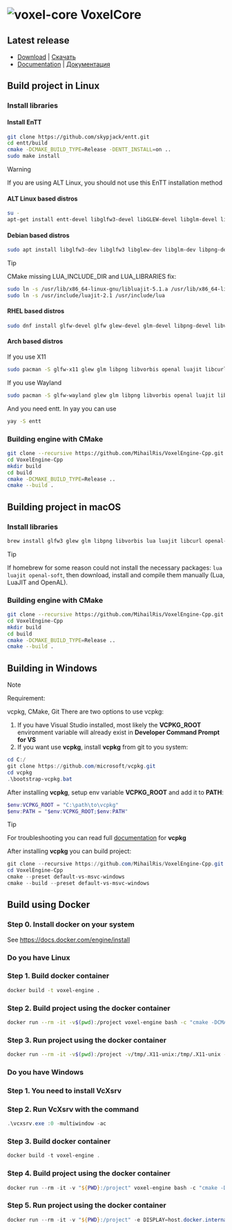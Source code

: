 # ![voxel-core](dev/VoxelCore.png) VoxelCore

## Latest release

- [Download](https://github.com/MihailRis/VoxelEngine-Cpp/releases/latest) | [Скачать](https://github.com/MihailRis/VoxelEngine-Cpp/releases/latest)
- [Documentation](https://github.com/MihailRis/VoxelEngine-Cpp/blob/release-0.27/doc/en/main-page.md) | [Документация](https://github.com/MihailRis/VoxelEngine-Cpp/blob/release-0.27/doc/ru/main-page.md)

## Build project in Linux

### Install libraries

#### Install EnTT

```sh
git clone https://github.com/skypjack/entt.git
cd entt/build
cmake -DCMAKE_BUILD_TYPE=Release -DENTT_INSTALL=on ..
sudo make install
```

> [!WARNING]
> If you are using ALT Linux, you should not use this EnTT installation method

#### ALT Linux based distros

```sh
su -
apt-get install entt-devel libglfw3-devel libGLEW-devel libglm-devel libpng-devel libvorbis-devel libopenal-devel libluajit-devel libstdc++13-devel-static libcurl-devel
```

#### Debian based distros

```sh
sudo apt install libglfw3-dev libglfw3 libglew-dev libglm-dev libpng-dev libopenal-dev libluajit-5.1-dev libvorbis-dev libcurl4-openssl-dev
```

> [!TIP]
> CMake missing LUA_INCLUDE_DIR and LUA_LIBRARIES fix:
>
> ```sh
> sudo ln -s /usr/lib/x86_64-linux-gnu/libluajit-5.1.a /usr/lib/x86_64-linux-gnu/liblua5.1.a
> sudo ln -s /usr/include/luajit-2.1 /usr/include/lua
> ```

#### RHEL based distros

```sh
sudo dnf install glfw-devel glfw glew-devel glm-devel libpng-devel libvorbis-devel openal-devel luajit-devel libcurl-devel
```

#### Arch based distros

If you use X11

```sh
sudo pacman -S glfw-x11 glew glm libpng libvorbis openal luajit libcurl
```

If you use Wayland

```sh
sudo pacman -S glfw-wayland glew glm libpng libvorbis openal luajit libcurl
```

And you need entt. In yay you can use

```sh
yay -S entt
```

### Building engine with CMake

```sh
git clone --recursive https://github.com/MihailRis/VoxelEngine-Cpp.git
cd VoxelEngine-Cpp
mkdir build
cd build
cmake -DCMAKE_BUILD_TYPE=Release ..
cmake --build .
```

## Building project in macOS

### Install libraries

```sh
brew install glfw3 glew glm libpng libvorbis lua luajit libcurl openal-soft skypjack/entt/entt
```

> [!TIP]
> If homebrew for some reason could not install the necessary packages:
> ```lua luajit openal-soft```, then download, install and compile them manually
> (Lua, LuaJIT and OpenAL).

### Building engine with CMake

```sh
git clone --recursive https://github.com/MihailRis/VoxelEngine-Cpp.git
cd VoxelEngine-Cpp
mkdir build
cd build
cmake -DCMAKE_BUILD_TYPE=Release ..
cmake --build .
```

## Building in Windows

>[!NOTE]
> Requirement:
>
> vcpkg, CMake, Git
There are two options to use vcpkg:
1. If you have Visual Studio installed, most likely the **VCPKG_ROOT** environment variable will already exist in **Developer Command Prompt for VS**
2. If you want use **vcpkg**, install **vcpkg** from git to you system:
```PowerShell
cd C:/
git clone https://github.com/microsoft/vcpkg.git
cd vcpkg
.\bootstrap-vcpkg.bat
```
After installing **vcpkg**, setup env variable **VCPKG_ROOT** and add it to **PATH**:
```PowerShell
$env:VCPKG_ROOT = "C:\path\to\vcpkg"
$env:PATH = "$env:VCPKG_ROOT;$env:PATH"
```
>[!TIP]
>For troubleshooting you can read full [documentation](https://learn.microsoft.com/ru-ru/vcpkg/get_started/get-started?pivots=shell-powershell) for **vcpkg**

After installing **vcpkg** you can build project:
```PowerShell
git clone --recursive https://github.com/MihailRis/VoxelEngine-Cpp.git
cd VoxelEngine-Cpp
cmake --preset default-vs-msvc-windows
cmake --build --preset default-vs-msvc-windows
```

## Build using Docker

### Step 0. Install docker on your system

See <https://docs.docker.com/engine/install>

### Do you have Linux

### Step 1. Build docker container

```sh
docker build -t voxel-engine .
```

### Step 2. Build project using the docker container

```sh
docker run --rm -it -v$(pwd):/project voxel-engine bash -c "cmake -DCMAKE_BUILD_TYPE=Release -Bbuild && cmake --build build"
```

### Step 3. Run project using the docker container

```sh
docker run --rm -it -v$(pwd):/project -v/tmp/.X11-unix:/tmp/.X11-unix -v${XAUTHORITY}:/home/user/.Xauthority:ro -eDISPLAY --network=host voxel-engine ./build/VoxelEngine
```

### Do you have Windows

### Step 1. You need to install VcXsrv

### Step 2. Run VcXsrv with the command

```powershell
.\vcxsrv.exe :0 -multiwindow -ac
```

### Step 3. Build docker container

```powershell
docker build -t voxel-engine .
```

### Step 4. Build project using the docker container

```powershell
docker run --rm -it -v "${PWD}:/project" voxel-engine bash -c "cmake -DCMAKE_BUILD_TYPE=Release -Bbuild && cmake --build build"
```

### Step 5. Run project using the docker container

```powershell
docker run --rm -it -v "${PWD}:/project" -e DISPLAY=host.docker.internal:0.0 --network host voxel-engine ./build/VoxelEngine
```